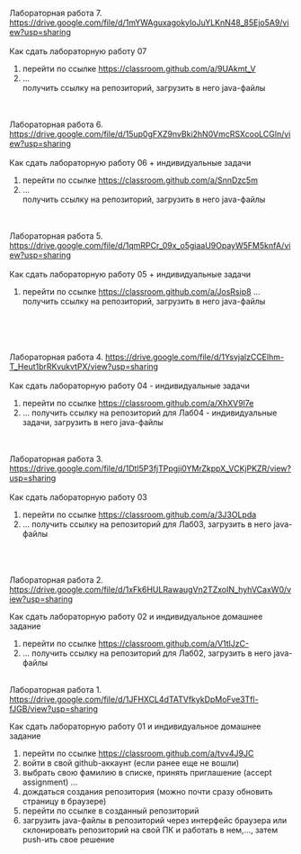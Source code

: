 Лабораторная работа 7. https://drive.google.com/file/d/1mYWAguxagokyIoJuYLKnN48_85Ejo5A9/view?usp=sharing<br><br>
Как сдать лабораторную работу 07
1) перейти по ссылке https://classroom.github.com/a/9UAkmt_V
2) ... <br>
получить ссылку на репозиторий, загрузить в него java-файлы
<br><br><br>

Лабораторная работа 6. https://drive.google.com/file/d/15up0gFXZ9nvBki2hN0VmcRSXcooLCGln/view?usp=sharing<br><br>
Как сдать лабораторную работу 06 + индивидуальные задачи
1) перейти по ссылке https://classroom.github.com/a/SnnDzc5m 
2) ... <br>
получить ссылку на репозиторий, загрузить в него java-файлы
<br><br><br>


Лабораторная работа 5. https://drive.google.com/file/d/1qmRPCr_09x_o5giaaU9OpayW5FM5knfA/view?usp=sharing<br><br>
Как сдать лабораторную работу 05 + индивидуальные задачи
1) перейти по ссылке https://classroom.github.com/a/JosRsip8
... <br>
получить ссылку на репозиторий, загрузить в него java-файлы
<br><br><br>

<br><br>
Лабораторная работа 4. https://drive.google.com/file/d/1YsvjalzCCElhm-T_Heut1brRKvukvtPX/view?usp=sharing<br><br>
Как сдать лабораторную работу 04 - индивидуальные задачи
1) перейти по ссылке https://classroom.github.com/a/XhXV9l7e
2) ... 
получить ссылку на репозиторий для Лаб04 - индивидуальные задачи, загрузить в него java-файлы
<br><br><br>

Лабораторная работа 3. https://drive.google.com/file/d/1Dtl5P3fjTPpgji0YMrZkppX_VCKjPKZR/view?usp=sharing<br><br>
Как сдать лабораторную работу 03
1) перейти по ссылке https://classroom.github.com/a/3J3OLpda
2) ... 
получить ссылку на репозиторий для Лаб03, загрузить в него java-файлы

<br><br><br>
Лабораторная работа 2. https://drive.google.com/file/d/1xFk6HULRawaugVn2TZxoIN_hyhVCaxW0/view?usp=sharing

Как сдать лабораторную работу 02 и индивидуальное домашнее задание
1) перейти по ссылке https://classroom.github.com/a/V1tlJzC- 
2) ... 
получить ссылку на репозиторий для Лаб02, загрузить в него java-файлы
<br><br>




Лабораторная работа 1. https://drive.google.com/file/d/1JFHXCL4dTATVfkykDpMoFve3Tfl-fJGB/view?usp=sharing 

Как сдать лабораторную работу 01 и индивидуальное домашнее задание
1) перейти по ссылке https://classroom.github.com/a/tvv4J9JC 
2) войти в свой github-аккаунт (если ранее еще не вошли)
3) выбрать свою фамилию в списке, принять приглашение (accept assignment) ...
4) дождаться создания репозитория (можно почти сразу обновить страницу в браузере)
5) перейти по ссылке в созданный репозиторий
6) загрузить java-файлы в репозиторий через интерфейс браузера или склонировать репозиторий на свой ПК и работать в нем,..., затем push-ить свое решение





